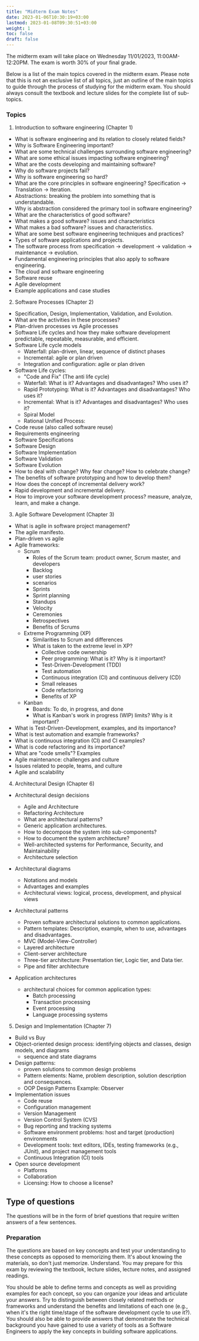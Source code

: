 ```yaml
---
title: "Midterm Exam Notes"
date: 2023-01-06T10:30:19+03:00
lastmod: 2023-01-08T09:30:51+03:00
weight: 1
toc: false
draft: false
---
```



The midterm exam will take place on Wednesday 11/01/2023, 11:00AM-12:20PM. The exam is worth 30% of your final grade.

Below is a list of the main topics covered in the midterm exam. Please note that this is not an exclusive list of all topics, just an outline of the main topics to guide through the process of studying for the midterm exam. You should always consult the textbook and lecture slides for the complete list of sub-topics.

### Topics

1. Introduction to software engineering (Chapter 1)
  - What is software engineering and its relation to closely related fields?
  - Why is Software Engineering important?
  - What are some technical challenges surrounding software engineering?
  - What are some ethical issues impacting software engineering?
  - What are the costs developing and maintaining software?
  - Why do software projects fail?
  - Why is software engineering so hard?
  - What are the core principles in software engineering? Specification -> Translation -> Iteration.
  - Abstractions: breaking the problem into something that is understandable.
  - Why is abstraction considered the primary tool in software engineering?
  - What are the characteristics of good software?
  - What makes a good software? issues and characteristics
  - What makes a bad software? issues and characteristics.
  - What are some best software engineering techniques and practices?
  - Types of software applications and projects.
  - The software process from specification -> development -> validation -> maintenance -> evolution.
  - Fundamental engineering principles that also apply to software engineering.
  - The cloud and software engineering
  - Software reuse
  - Agile development
  - Example applications and case studies
2. Software Processes (Chapter 2)
  - Specification, Design, Implementation, Validation, and Evolution.
  - What are the activities in these processes?
  - Plan-driven processes vs Agile processes
  - Software Life cycles and how they make software development predictable, repeatable, measurable, and efficient.
  - Software Life cycle models
    - Waterfall: plan-driven, linear, sequence of distinct phases
    - Incremental: agile or plan driven
    - Integration and configuration: agile or plan driven
   - Software Life cycles:
     - "Code and Fix" (The anti life cycle)
     - Waterfall: What is it? Advantages and disadvantages? Who uses it?
     - Rapid Prototyping:  What is it? Advantages and disadvantages? Who uses it?
     - Incremental: What is it? Advantages and disadvantages? Who uses it?
     - Spiral Model
     - Rational Unified Process: 
   -  Code reuse (also called software reuse)
   - Requirements engineering
   - Software Specifications
   - Software Design
   - Software Implementation
   - Software Validation
   - Software Evolution
   - How to deal with change? Why fear change? How to celebrate change?
   - The benefits of software prototyping and how to develop them?
   - How does the concept of incremental delivery work?
   - Rapid development and incremental delivery.
   - How to improve your software development process? measure, analyze, learn, and make a change.
3. Agile Software Development (Chapter 3)
  - What is agile in software project management?
  - The agile manifesto.
  - Plan-driven vs agile
  - Agile frameworks:
    - Scrum
      - Roles of the Scrum team: product owner, Scrum master, and developers
      - Backlog
      - user stories
      - scenarios
      - Sprints
      - Sprint planning
      - Standups
      - Velocity
      - Ceremonies
      - Retrospectives
      - Benefits of Scrums
    - Extreme Programming (XP)
      - Similarities to Scrum and differences
      - What is taken to the extreme level in XP?
        - Collective code ownership
        - Peer programming: What is it? Why is it important?
        - Test-Driven-Development (TDD)
        - Test automation
        - Continuous integration (CI) and continuous delivery (CD)
        - Small releases
        - Code refactoring
        - Benefits of XP
    - Kanban
      - Boards: To do, in progress, and done
      - What is Kanban's work in progress (WIP) limits? Why is it important?
  - What is Test-Driven-Development, examples, and its importance?
  - What is test automation and example frameworks?
  - What is continuous integration (CI) and CI examples?
  - What is code refactoring and its importance?
  - What are "code smells"? Examples
  - Agile maintenance: challenges and culture
  - Issues related to people, teams, and culture
  - Agile and scalability
4. Architectural Design (Chapter 6)
  - Architectural design decisions
    - Agile and Architecture 
    - Refactoring Architecture
    - What are architectural patterns?
    - Generic application architectures.
    - How to decompose the system into sub-components?
    - How to document the system architecture?
    - Well-architected systems for Performance, Security, and Maintainability 
    - Architecture selection  
  - Architectural diagrams
    - Notations and models
    - Advantages and examples
    - Architectural views: logical, process, development, and physical views

  - Architectural patterns
    - Proven software architectural solutions to common applications.
    - Pattern templates: Description, example, when to use, advantages and disadvantages.
    - MVC (Model-View-Controller)
    - Layered architecture
    - Client-server architecture
    - Three-tier architecture: Presentation tier, Logic tier, and Data tier.
    - Pipe and filter architecture

  - Application architectures
    - architectural choices for common application types:
      - Batch processing
      - Transaction processing
      - Event processing
      - Language processing systems

5. Design and Implementation (Chapter 7)
  - Build vs Buy
  - Object-oriented design process: identifying objects and classes, design models, and diagrams
    - sequence and state diagrams
  - Design patterns: 
    - proven solutions to common design problems
    - Pattern elements: Name, problem description, solution description and consequences.
    - OOP Design Patterns Example: Observer
  - Implementation issues
    - Code reuse
    - Configuration management
    - Version Management
    - Version Control System (CVS)
    - Bug reporting and tracking systems
    - Software environment problems: host and target (production) environments
    - Development tools: text editors, IDEs, testing frameworks (e.g., JUnit), and project management tools
    - Continuous Integration (CI) tools
  - Open source development
    - Platforms
    - Collaboration
    - Licensing: How to choose a license?



## Type of questions
The questions will be in the form of brief questions that require written answers of a few sentences.

### Preparation
The questions are based on key concepts and test your understanding to these concepts as opposed to memorizing them. It's about knowing the materials, so don't just memorize. Understand.
You may prepare for this exam by reviewing the textbook, lecture slides, lecture notes, and assigned readings.

You should be able to define terms and concepts as well as providing examples for each concept, so you can organize your ideas and articulate your answers. Try to distinguish between closely related methods or frameworks and understand the benefits and limitations of each one (e.g., when it's the right time/stage of the software development cycle to use it?). You should also be able to provide answers that demonstrate the technical background you have gained to use a variety of tools as a Software Engineers to apply the key concepts in building software applications.

